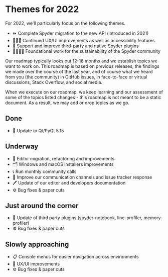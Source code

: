 # Themes for 2022
For 2022, we'll particularly focus on the following themes.

- ⏩ Complete Spyder migration to the new API (introduced in 2021)
- 👩🏼‍🎨 Continued UX/UI improvements as well as accessibility features 
- 🚀 Support and improve third-party and native Spyder plugins
- 👨‍👨‍👧‍👧 Foundational work for the sustainability of the Spyder community 

Our roadmap typically looks out 12-18 months and we establish topics we want to work on. This roadmap is based on previous releases, the findings we made over the course of the last year, and of course what we heard from you (the community) in GitHub issues, in face-to-face or virtual discussions, Stack Overflow, and social media.

When we execute on our roadmap, we keep learning and our assessment of some of the topics listed changes - this roadmap is not meant to be a static document. As a result, we may add or drop topics as we go. 

## Done
- 🎉 Update to Qt/PyQt 5.15 

## Underway
- 📝 Editor migration, refactoring and improvements
- 🗂 Windows and macOS installers improvements
- 📞 Run monthly community calls
- 👄 Improve our communication channels and issue tracker response
- 🖊 Update of our editor and developers documentation
- ⚙️ Bug fixes & paper cuts

## Just around the corner
- 🧩 Update of third party plugins (spyder-notebook, line-profiler, memory-profiler)
- ⚙️ Bug fixes & paper cuts

## Slowly approaching
- 📋 Console menus for easier navigation across environments
- 🎨 UX/UI improvements
- ⚙️ Bug fixes & paper cuts
